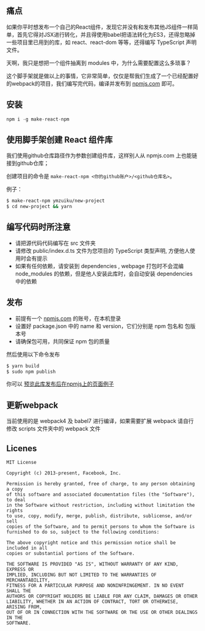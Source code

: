 ## 痛点

如果你平时想发布一个自己的React组件，发现它并没有和发布其他JS组件一样简单，首先它得对JSX进行转化，并且得使用babel把语法转化为ES3，还得忽略掉一些项目里已用到的库，如 react、react-dom 等等，还得编写 TypeScript 声明文件。

天啊，我只是想把一个组件抽离到 modules 中，为什么需要配置这么多琐事？

这个脚手架就是做以上的事情，它非常简单，仅仅是帮我们生成了一个已经配置好的webpack的项目，我们编写完代码，编译并发布到 [npmjs.com](https://www.npmjs.com/) 即可。

## 安装

```js
npm i -g make-react-npm
```

## 使用脚手架创建 React 组件库

我们使用github仓库路径作为参数创建组件库，这样别人从 npmjs.com 上也能链接到github仓库；

创建项目的命令是 `make-react-npm <你的github账户>/<github仓库名>`。

例子：

```sh
$ make-react-npm ymzuiku/new-project
$ cd new-project && yarn
```

## 编写代码时所注意

- 请把源代码代码编写在 src 文件夹
- 请修改 public/index.d.ts 文件为您项目的 TypeScript 类型声明, 方便他人使用时会有提示
- 如果有任何依赖，请安装到 dependencies , webpage 打包时不会混编 node_modules 的依赖，但是他人安装此库时，会自动安装 dependencies 中的依赖

## 发布

- 前提有一个 [npmjs.com](https://www.npmjs.com/) 的账号，在本机登录
- 设置好 package.json 中的 name 和 version，它们分别是 npm 包名和 包版本号
- 请确保包可用，共同保证 npm 包的质量

然后使用以下命令发布

```sh
$ yarn build
$ sudo npm publish
```

你可以 [预览此库发布后在npmjs上的页面例子](https://www.npmjs.com/package/make-react-npm)

## 更新webpack

当前使用的是 webpack4 及 babel7 进行编译，如果需要扩展 webpack 请自行修改 scripts 文件夹中的 webpack 文件

## Licenes

```
MIT License

Copyright (c) 2013-present, Facebook, Inc.

Permission is hereby granted, free of charge, to any person obtaining a copy
of this software and associated documentation files (the "Software"), to deal
in the Software without restriction, including without limitation the rights
to use, copy, modify, merge, publish, distribute, sublicense, and/or sell
copies of the Software, and to permit persons to whom the Software is
furnished to do so, subject to the following conditions:

The above copyright notice and this permission notice shall be included in all
copies or substantial portions of the Software.

THE SOFTWARE IS PROVIDED "AS IS", WITHOUT WARRANTY OF ANY KIND, EXPRESS OR
IMPLIED, INCLUDING BUT NOT LIMITED TO THE WARRANTIES OF MERCHANTABILITY,
FITNESS FOR A PARTICULAR PURPOSE AND NONINFRINGEMENT. IN NO EVENT SHALL THE
AUTHORS OR COPYRIGHT HOLDERS BE LIABLE FOR ANY CLAIM, DAMAGES OR OTHER
LIABILITY, WHETHER IN AN ACTION OF CONTRACT, TORT OR OTHERWISE, ARISING FROM,
OUT OF OR IN CONNECTION WITH THE SOFTWARE OR THE USE OR OTHER DEALINGS IN THE
SOFTWARE.
```
